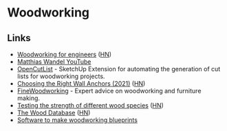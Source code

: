 # Woodworking

## Links

- [Woodworking for engineers](https://woodgears.ca/) ([HN](https://news.ycombinator.com/item?id=23484378))
- [Matthias Wandel YouTube](https://www.youtube.com/user/Matthiaswandel/featured)
- [OpenCutList](https://github.com/lairdubois/lairdubois-opencutlist-sketchup-extension) - SketchUp Extension for automating the generation of cut lists for woodworking projects.
- [Choosing the Right Wall Anchors (2021)](https://www.finewoodworking.com/2021/07/19/choosing-the-right-wall-anchors) ([HN](https://news.ycombinator.com/item?id=28769098))
- [FineWoodworking](https://www.finewoodworking.com/) - Expert advice on woodworking and furniture making.
- [Testing the strength of different wood species](https://woodgears.ca/wood_strength/) ([HN](https://news.ycombinator.com/item?id=29595232))
- [The Wood Database](https://www.wood-database.com/wood-filter/) ([HN](https://news.ycombinator.com/item?id=31912178))
- [Software to make woodworking blueprints](https://twitter.com/OskSta/status/1628666152296611841)
